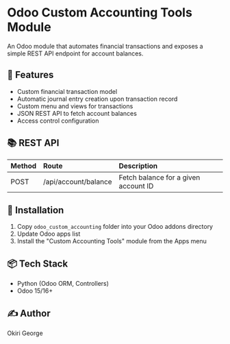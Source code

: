 # Odoo Custom Accounting Tools Module

An Odoo module that automates financial transactions and exposes a simple REST API endpoint for account balances.

## 📌 Features
- Custom financial transaction model
- Automatic journal entry creation upon transaction record
- Custom menu and views for transactions
- JSON REST API to fetch account balances
- Access control configuration

## 📚 REST API
| Method | Route                  | Description                    |
|:--------|:-------------------------|:-------------------------------|
| POST   | /api/account/balance      | Fetch balance for a given account ID |

## 📝 Installation
1. Copy `odoo_custom_accounting` folder into your Odoo addons directory
2. Update Odoo apps list
3. Install the "Custom Accounting Tools" module from the Apps menu

## 📦 Tech Stack
- Python (Odoo ORM, Controllers)
- Odoo 15/16+

## ✍️ Author
Okiri George
